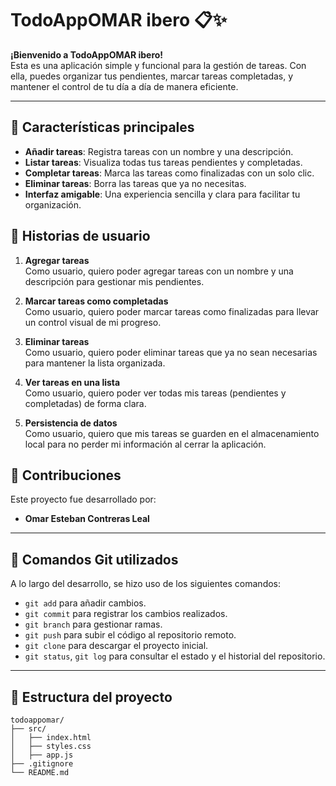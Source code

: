 # TodoAppOMAR ibero 📋✨  
**¡Bienvenido a TodoAppOMAR ibero!**  
Esta es una aplicación simple y funcional para la gestión de tareas. Con ella, puedes organizar tus pendientes, marcar tareas completadas, y mantener el control de tu día a día de manera eficiente.

---

## 🚀 **Características principales**  
- **Añadir tareas**: Registra tareas con un nombre y una descripción.  
- **Listar tareas**: Visualiza todas tus tareas pendientes y completadas.  
- **Completar tareas**: Marca las tareas como finalizadas con un solo clic.  
- **Eliminar tareas**: Borra las tareas que ya no necesitas.  
- **Interfaz amigable**: Una experiencia sencilla y clara para facilitar tu organización.  


## 📄 **Historias de usuario**  
1. **Agregar tareas**  
   Como usuario, quiero poder agregar tareas con un nombre y una descripción para gestionar mis pendientes.  
   
2. **Marcar tareas como completadas**  
   Como usuario, quiero poder marcar tareas como finalizadas para llevar un control visual de mi progreso.  

3. **Eliminar tareas**  
   Como usuario, quiero poder eliminar tareas que ya no sean necesarias para mantener la lista organizada.  

4. **Ver tareas en una lista**  
   Como usuario, quiero poder ver todas mis tareas (pendientes y completadas) de forma clara.  

5. **Persistencia de datos**  
   Como usuario, quiero que mis tareas se guarden en el almacenamiento local para no perder mi información al cerrar la aplicación.  


## 🌟 **Contribuciones**  

Este proyecto fue desarrollado por:  
- **Omar Esteban Contreras Leal**  

---

## 🔑 **Comandos Git utilizados**  

A lo largo del desarrollo, se hizo uso de los siguientes comandos:  
- `git add` para añadir cambios.  
- `git commit` para registrar los cambios realizados.  
- `git branch` para gestionar ramas.  
- `git push` para subir el código al repositorio remoto.  
- `git clone` para descargar el proyecto inicial.  
- `git status`, `git log` para consultar el estado y el historial del repositorio.  

---

## 📂 **Estructura del proyecto**  
```plaintext  
todoappomar/  
├── src/  
│   ├── index.html  
│   ├── styles.css  
│   ├── app.js  
├── .gitignore  
└── README.md  
```  
